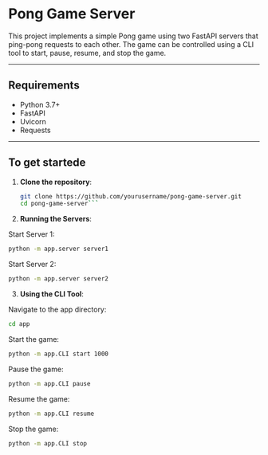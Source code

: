 
# Pong Game Server

This project implements a simple Pong game using two FastAPI servers that ping-pong requests to each other. The game can be controlled using a CLI tool to start, pause, resume, and stop the game.

--------

## Requirements

- Python 3.7+
- FastAPI
- Uvicorn
- Requests

---------

## To get startede

1. **Clone the repository**:

   ```sh
   git clone https://github.com/yourusername/pong-game-server.git
   cd pong-game-server```
   
2. **Running the Servers**:

  Start Server 1:  
   ```sh
  python -m app.server server1
  ```

  Start Server 2:
   ```sh
  python -m app.server server2
  ```

3. **Using the CLI Tool**:

  Navigate to the app directory:
   ```sh
  cd app
  ```

  Start the game:
   ```sh
  python -m app.CLI start 1000
  ```

  Pause the game:
   ```sh
  python -m app.CLI pause
  ```

  Resume the game:
   ```sh
  python -m app.CLI resume
  ```

  Stop the game:
   ```sh
  python -m app.CLI stop
  ```
